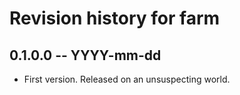 # Revision history for farm

## 0.1.0.0 -- YYYY-mm-dd

* First version. Released on an unsuspecting world.
